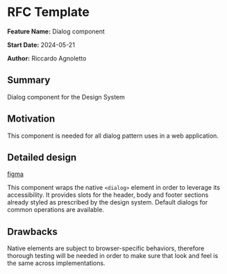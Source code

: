 # RFC Template

**Feature Name:** 
Dialog component

**Start Date:** 
2024-05-21

**Author:**
Riccardo Agnoletto 

## Summary
Dialog component for the Design System

## Motivation
This component is needed for all dialog pattern uses in a web application.

## Detailed design
[figma](https://www.figma.com/design/tqDILjLuuGCXICMbLrzxB4/Design-System?node-id=1258-7282&m=dev)

This component wraps the native `<dialog>` element in order to leverage its accessibility. It provides slots for the header, body and footer sections already styled as prescribed by the design system.
Default dialogs for common operations are available.

## Drawbacks
Native elements are subject to browser-specific behaviors, therefore thorough testing will be needed in order to make sure that look and feel is the same across implementations.
